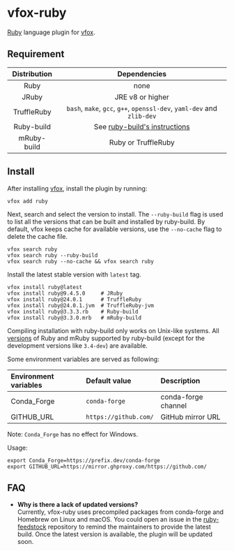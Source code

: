 # vfox-ruby

[Ruby](https://www.ruby-lang.org/) language plugin for [vfox](https://vfox.lhan.me).

## Requirement

| Distribution |                                             Dependencies                                              |
| :----------: | :---------------------------------------------------------------------------------------------------: |
|     Ruby     |                                                 none                                                  |
|    JRuby     |                                           JRE v8 or higher                                            |
| TruffleRuby  |                `bash`, `make`, `gcc`, `g++`, `openssl-dev`, `yaml-dev` and `zlib-dev`                 |
|  Ruby-build  | See [ruby-build's instructions](https://github.com/rbenv/ruby-build/wiki#suggested-build-environment) |
| mRuby-build  |                                          Ruby or TruffleRuby                                          |

## Install

After installing [vfox](https://github.com/version-fox/vfox), install the plugin by running:

``` shell
vfox add ruby
```

Next, search and select the version to install. The `--ruby-build` flag is used to list all the versions that can be built and installed by ruby-build. By default, vfox keeps cache for available versions, use the `--no-cache` flag to delete the cache file.

``` shell
vfox search ruby
vfox search ruby --ruby-build
vfox search ruby --no-cache && vfox search ruby
```

Install the latest stable version with `latest` tag.

``` shell
vfox install ruby@latest
vfox install ruby@9.4.5.0     # JRuby
vfox install ruby@24.0.1      # TruffleRuby
vfox install ruby@24.0.1.jvm  # TruffleRuby-jvm
vfox install ruby@3.3.3.rb    # Ruby-build
vfox install ruby@3.3.0.mrb   # mRuby-build
```

Compiling installation with ruby-build only works on Unix-like systems. All [versions](https://github.com/rbenv/ruby-build/tree/master/share/ruby-build) of Ruby and mRuby supported by ruby-build (except for the development versions like `3.4-dev`) are available.

Some environment variables are served as following:

| Environment variables | Default value         | Description         |
| :-------------------- | :-------------------- | :------------------ |
| Conda_Forge           | `conda-forge`         | conda-forge channel |
| GITHUB_URL            | `https://github.com/` | GitHub mirror URL   |

Note: `Conda_Forge` has no effect for Windows.

Usage:

``` shell
export Conda_Forge=https://prefix.dev/conda-forge
export GITHUB_URL=https://mirror.ghproxy.com/https://github.com/
```

## FAQ
  
- **Why is there a lack of updated versions?** <br>
Currently, vfox-ruby uses precompiled packages from conda-forge and Homebrew on Linux and macOS. You could open an issue in the [ruby-feedstock](https://github.com/conda-forge/ruby-feedstock) repository to remind the maintainers to provide the latest build. Once the latest version is available, the plugin will be updated soon.